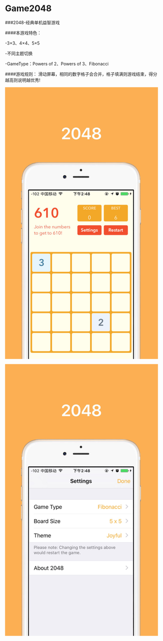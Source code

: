# Game2048
###2048-经典单机益智游戏

####本游戏特色：

-3×3、4×4、5×5

-不同主题切换

-GameType：Powers of 2、Powers of 3、Fibonacci

####游戏规则：
滑动屏幕，相同的数字格子会合并，格子填满则游戏结束，得分越高则说明越优秀!

![效果图](0x0ss.jpg)


![设置选项](0x0ss9.jpg)
